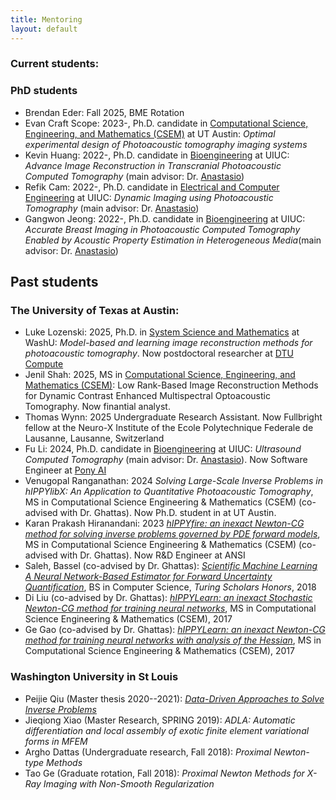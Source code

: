 ```yaml
---
title: Mentoring 
layout: default
---
```


### Current students:

### PhD students
- Brendan Eder: Fall 2025, BME Rotation
- Evan Craft Scope: 2023-, Ph.D. candidate in [Computational Science, Engineering, and Mathematics (CSEM)](https://oden.utexas.edu/academics/phd-program/) at UT Austin: *Optimal experimental design of Photoacoustic tomography imaging systems*
- Kevin Huang: 2022-, Ph.D. candidate in [Bioengineering](https://bioengineering.illinois.edu/) at UIUC: *Advance Image Reconstruction in Transcranial Photoacoustic Computed Tomography* (main advisor: Dr. [Anastasio](https://anastasio.bioengineering.illinois.edu))
- Refik Cam: 2022-, Ph.D. candidate in [Electrical and Computer Engineering](https://ece.illinois.edu/) at UIUC: *Dynamic Imaging using Photoacoustic Tomography* (main advisor: Dr. [Anastasio](https://anastasio.bioengineering.illinois.edu))
- Gangwon Jeong: 2022-, Ph.D. candidate in [Bioengineering](https://bioengineering.illinois.edu/) at UIUC: *Accurate Breast Imaging in Photoacoustic Computed Tomography Enabled by Acoustic Property Estimation in Heterogeneous Media*(main advisor: Dr. [Anastasio](https://anastasio.bioengineering.illinois.edu))

## Past students

### The University of Texas at Austin:
- Luke Lozenski: 2025, Ph.D. in [System Science and Mathematics](https://ese.wustl.edu/academics/graduate-programs/doctoral/PhD-in-Systems-Science-Mathematics.html) at WashU: *Model-based and learning image reconstruction methods for photoacoustic tomography*. Now postdoctoral researcher at [DTU Compute](https://www.compute.dtu.dk/)
- Jenil Shah: 2025, MS in [Computational Science, Engineering, and Mathematics (CSEM)](https://oden.utexas.edu/academics/masters-program/): Low Rank-Based Image Reconstruction Methods for Dynamic Contrast Enhanced Multispectral Optoacoustic Tomography. Now finantial analyst.
- Thomas Wynn: 2025 Undergraduate Research Assistant. Now Fullbright fellow at the Neuro-X Institute of the
Ecole Polytechnique Federale de Lausanne, Lausanne, Switzerland
- Fu Li: 2024, Ph.D. candidate in [Bioengineering](https://bioengineering.illinois.edu/) at UIUC: *Ultrasound Computed Tomography* (main advisor: Dr. [Anastasio](https://anastasio.bioengineering.illinois.edu)). Now Software Engineer at [Pony AI](https://pony.ai/)
- Venugopal Ranganathan: 2024 *Solving Large-Scale Inverse Problems in hIPPYlibX: An Application to Quantitative Photoacoustic Tomography*, MS in Computational Science Engineering & Mathematics (CSEM) (co-advised with Dr. Ghattas). Now Ph.D. student in at UT Austin.
- Karan Prakash Hiranandani: 2023 [*hIPPYfire: an inexact Newton-CG method for solving inverse problems governed by PDE forward models*](https://repositories.lib.utexas.edu/items/391351b0-e8b9-4066-b53b-f5fd8293b7ff), MS in Computational Science Engineering & Mathematics (CSEM) (co-advised with Dr. Ghattas). Now R&D Engineer at ANSI
- Saleh, Bassel (co-advised by Dr. Ghattas): [*Scientific Machine Learning A Neural Network-Based Estimator for Forward Uncertainty Quantification*](https://www.semanticscholar.org/paper/Scientific-Machine-Learning-A-Neural-Network-Based-Saleh/ab10e3a8e734458a61598314ecd58546b501f2f7), BS in Computer Science, *Turing Scholars Honors*, 2018
- Di Liu (co-advised by Dr. Ghattas): [*hIPPYLearn: an inexact Stochastic Newton-CG method for training neural networks*](https://repositories.lib.utexas.edu/handle/2152/62386), MS in Computational Science Engineering & Mathematics (CSEM), 2017
- Ge Gao (co-advised by Dr. Ghattas): [*hIPPYLearn: an inexact Newton-CG method for training neural networks with analysis of the Hessian*](https://repositories.lib.utexas.edu/handle/2152/62383), MS in Computational Science Engineering & Mathematics (CSEM), 2017


### Washington University in St Louis
- Peijie Qiu (Master thesis 2020--2021): [*Data-Driven Approaches to Solve Inverse Problems*](https://openscholarship.wustl.edu/eng_etds/571/)
- Jieqiong Xiao (Master Research, SPRING 2019): *ADLA: Automatic differentiation and local assembly of exotic finite element variational forms in MFEM*
- Argho Dattas (Undergraduate research, Fall 2018):  *Proximal Newton-type Methods*
- Tao Ge (Graduate rotation, Fall 2018): *Proximal Newton Methods for X-Ray Imaging with Non-Smooth Regularization*
